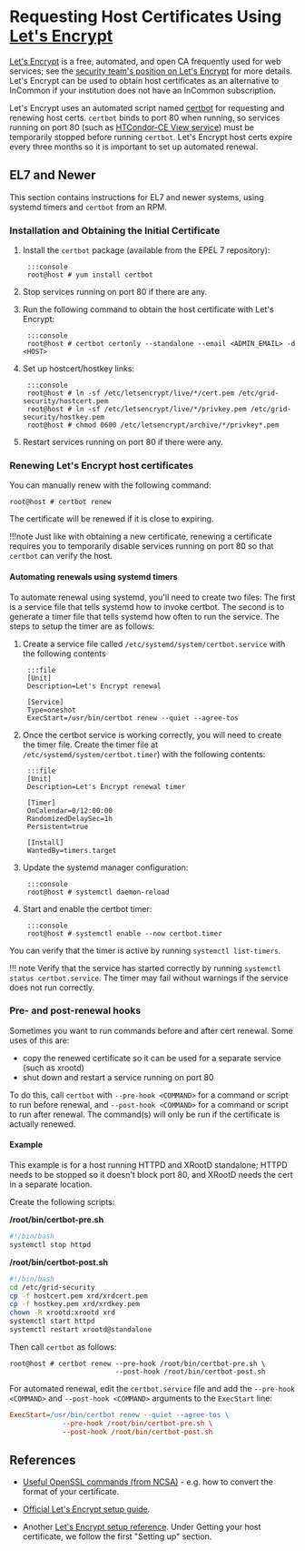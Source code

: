 Requesting Host Certificates Using [Let's Encrypt](https://letsencrypt.org/)
============================================================================

[Let's Encrypt](https://letsencrypt.org/) is a free, automated, and open CA frequently used for web services;
see the [security team's position on Let's Encrypt](https://opensciencegrid.github.io/security/LetsEncryptOSGCAbundle/)
for more details.
Let's Encrypt can be used to obtain host certificates as an alternative to InCommon if your institution does not have
an InCommon subscription.

Let's Encrypt uses an automated script named [certbot](https://certbot.eff.org) for requesting and renewing host certs.
`certbot` binds to port 80 when running, so services running on port 80
(such as [HTCondor-CE View service](https://opensciencegrid.github.io/docs/compute-element/install-htcondor-ce/#install-and-run-the-htcondor-ce-view))
must be temporarily stopped before running `certbot`.
Let's Encrypt host certs expire every three months so it is important to set up automated renewal.

EL7 and Newer
-------------
This section contains instructions for EL7 and newer systems, using systemd timers and `certbot` from an RPM.

### Installation and Obtaining the Initial Certificate

1. Install the `certbot` package (available from the EPEL 7 repository):

        :::console
        root@host # yum install certbot

1. Stop services running on port 80 if there are any.

1. Run the following command to obtain the host certificate with Let's Encrypt:

        :::console
        root@host # certbot certonly --standalone --email <ADMIN_EMAIL> -d <HOST>

1. Set up hostcert/hostkey links:

        :::console
        root@host # ln -sf /etc/letsencrypt/live/*/cert.pem /etc/grid-security/hostcert.pem
        root@host # ln -sf /etc/letsencrypt/live/*/privkey.pem /etc/grid-security/hostkey.pem
        root@host # chmod 0600 /etc/letsencrypt/archive/*/privkey*.pem

1. Restart services running on port 80 if there were any.


### Renewing Let's Encrypt host certificates

You can manually renew with the following command:

``` console
root@host # certbot renew
```

The certificate will be renewed if it is close to expiring.
 
!!!note
   Just like with obtaining a new certificate, renewing a certificate requires you to temporarily disable
   services running on port 80 so that `certbot` can verify the host.
 

#### Automating renewals using systemd timers

To automate renewal using systemd, you'll need to create two files:
The first is a service file that tells systemd how to invoke certbot.
The second is to generate a timer file that tells systemd how often to run the service.
The steps to setup the timer are as follows:

1. Create a service file called `/etc/systemd/system/certbot.service` with the following contents

        :::file
        [Unit]
        Description=Let's Encrypt renewal

        [Service]
        Type=oneshot
        ExecStart=/usr/bin/certbot renew --quiet --agree-tos

1. Once the certbot service is working correctly, you will need to create the timer file.
   Create the timer file at `/etc/systemd/system/certbot.timer`) with the following contents:

        :::file
        [Unit]
        Description=Let's Encrypt renewal timer

        [Timer]
        OnCalendar=0/12:00:00
        RandomizedDelaySec=1h
        Persistent=true

        [Install]
        WantedBy=timers.target

1. Update the systemd manager configuration:

        :::console
        root@host # systemctl daemon-reload

1. Start and enable the certbot timer:

        :::console
        root@host # systemctl enable --now certbot.timer

You can verify that the timer is active by running `systemctl list-timers`.

!!! note
    Verify that the service has started correctly by running `systemctl status certbot.service`. The timer may fail
    without warnings if the service does not run correctly.


### Pre- and post-renewal hooks

Sometimes you want to run commands before and after cert renewal.
Some uses of this are:

- copy the renewed certificate so it can be used for a separate service (such as xrootd)
- shut down and restart a service running on port 80

To do this, call `certbot` with `--pre-hook <COMMAND>` for a command or script to run before renewal,
and `--post-hook <COMMAND>` for a command or script to run after renewal.
The command(s) will only be run if the certificate is actually renewed.


#### Example

This example is for a host running HTTPD and XRootD standalone;
HTTPD needs to be stopped so it doesn't block port 80, and XRootD needs the cert in a separate location.

Create the following scripts:

**/root/bin/certbot-pre.sh**
```bash
#!/bin/bash
systemctl stop httpd
```

**/root/bin/certbot-post.sh**
```bash
#!/bin/bash
cd /etc/grid-security
cp -f hostcert.pem xrd/xrdcert.pem
cp -f hostkey.pem xrd/xrdkey.pem
chown -R xrootd:xrootd xrd
systemctl start httpd
systemctl restart xrootd@standalone
```

Then call `certbot` as follows:

```console
root@host # certbot renew --pre-hook /root/bin/certbot-pre.sh \
                          --post-hook /root/bin/certbot-post.sh
```

For automated renewal, edit the `certbot.service` file and add the `--pre-hook <COMMAND>`
and `--post-hook <COMMAND>` arguments to the `ExecStart` line:

```ini
ExecStart=/usr/bin/certbot renew --quiet --agree-tos \
             --pre-hook /root/bin/certbot-pre.sh \
             --post-hook /root/bin/certbot-post.sh
```



References
----------

-   [Useful OpenSSL commands (from NCSA)](http://security.ncsa.illinois.edu/research/grid-howtos/usefulopenssl.html) -
    e.g. how to convert the format of your certificate.

-   [Official Let's Encrypt setup guide](https://letsencrypt.org/getting-started/).

-   Another [Let's Encrypt setup reference](https://github.com/cilogon/letsencrypt-certificates).
    Under Getting your host certificate, we follow the first "Setting up" section.
